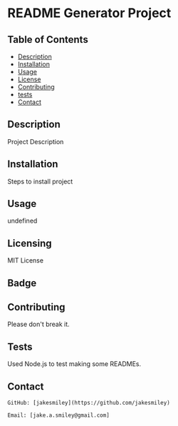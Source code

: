 

  # README Generator Project


  ## Table of Contents
  * [Description](#description)
  * [Installation](#installation)
  * [Usage](#usage)
  * [License](#license)
  * [Contributing](#contributing)
  * [tests](#tests)
  * [Contact](#contact)
  
  ## Description
  Project Description

  ## Installation
  Steps to install project

  ## Usage
  undefined

  ## Licensing
  MIT License

  ## Badge
  

  ## Contributing
  Please don't break it.

  ## Tests
  Used Node.js to test making some READMEs.

  ## Contact
    GitHub: [jakesmiley](https://github.com/jakesmiley)

    Email: [jake.a.smiley@gmail.com]

